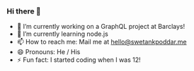 ### Hi there 👋

- 🔭 I’m currently working on a GraphQL project at Barclays!
- 🌱 I’m currently learning node.js
- 📫 How to reach me: Mail me at hello@swetankpoddar.me
- 😄 Pronouns: He / His
- ⚡ Fun fact: I started coding when I was 12!
